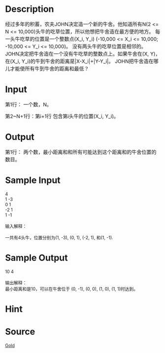
# Description

<div class="content"><p><span style="font-size: medium">经过多年的积蓄，农夫JOHN决定造一个新的牛舍。他知道所有N(2 &lt;= N &lt;= 10,000)头牛的吃草位置，所以他想把牛舍造在最方便的地方。 每一头牛吃草的位置是一个整数点(X_i, Y_i) (-10,000 &lt;= X_i &lt;= 10,000; -10,000 &lt;= Y_i &lt;= 10,000)。 没有两头牛的吃草位置是相邻的。 JOHN决定把牛舍造在一个没有牛吃草的整数点上。如果牛舍在(X, Y)，在(X_i, Y_i)的牛到牛舍的距离是|X-X_i|+|Y-Y_i|。 JOHN把牛舍造在哪儿才能使所有牛到牛舍的距离和最低？ </span></p></div>

# Input

<div class="content"><p><span style="font-size: medium">第1行： 一个数，N。</span></p>
<p><span style="font-size: medium">第2~N+1行：第i+1行 包含第i头牛的位置(X_i, Y_i)。</span></p></div>

# Output

<div class="content"><p><span style="font-size: medium">第1行： 两个数，最小距离和和所有可能达到这个距离和的牛舍位置的数目。 </span></p></div>

# Sample Input

<div class="content"><span class="sampledata">4<br/>
1 -3<br/>
0 1<br/>
-2 1<br/>
1 -1<br/>
<br/>
输入解释：<br/>
<br/>
一共有4头牛，位置分别为(1, -3), (0, 1), (-2, 1), 和(1, -1).<br/>
</span></div>

# Sample Output

<div class="content"><span class="sampledata">10 4<br/>
<br/>
输出解释：<br/>
最小距离和是10，可以在牛舍位于 (0, -1), (0, 0), (1, 0), (1, 1)时达到。</span></div>

# Hint

<div class="content"><p></p></div>

# Source

<div class="content"><p><a href="problemset.php?search=Gold">Gold</a></p></div>

